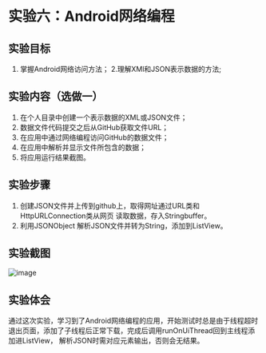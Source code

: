 # 实验六：Android网络编程
## 实验目标
1. 掌握Android网络访问方法；
2.理解XMl和JSON表示数据的方法;
## 实验内容（选做一）
1. 在个人目录中创建一个表示数据的XML或JSON文件；
2. 数据文件代码提交之后从GitHub获取文件URL；
3. 在应用中通过网络编程访问GitHub的数据文件；
4. 在应用中解析并显示文件所包含的数据；
5. 将应用运行结果截图。
## 实验步骤
1. 创建JSON文件并上传到github上，取得网址通过URL类和HttpURLConnection类从网页
   读取数据，存入Stringbuffer。
2. 利用JSONObject 解析JSON文件并转为String，添加到ListView。
## 实验截图
![image](https://github.com/JWL1ang/android-labs-2018/blob/master/soft1614080902326/experiment%206.jpg)
## 实验体会
   通过这次实验，学习到了Android网络编程的应用，开始测试时总是由于线程超时退出页面，添加了子线程后正常下载，完成后调用runOnUiThread回到主线程添加进ListView，
   解析JSON时需对应元素输出，否则会无结果。
